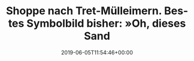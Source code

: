 ---
retweeted: false
source: <a href="https://about.twitter.com/products/tweetdeck" rel="nofollow">TweetDeck</a>
entities:
  user_mentions: []
  urls: []
  symbols: []
  media:
  - expanded_url: https://twitter.com/bascht/status/1136239941351067650/photo/1
    indices:
    - '143'
    - '166'
    url: https://t.co/t9UsRKRz7S
    media_url: http://pbs.twimg.com/media/D8S8M8TXYAAOwsr.png
    id_str: '1136239936536010752'
    id: '1136239936536010752'
    media_url_https: https://pbs.twimg.com/media/D8S8M8TXYAAOwsr.png
    sizes:
      medium:
        w: '684'
        h: '408'
        resize: fit
      small:
        w: '680'
        h: '406'
        resize: fit
      large:
        w: '684'
        h: '408'
        resize: fit
      thumb:
        w: '150'
        h: '150'
        resize: crop
    type: photo
    display_url: pic.twitter.com/t9UsRKRz7S
  hashtags: []
display_text_range:
- '0'
- '166'
favorite_count: '8'
id_str: '1136239941351067650'
truncated: false
retweet_count: '0'
id: '1136239941351067650'
possibly_sensitive: false
created_at: Wed Jun 05 11:54:46 +0000 2019
favorited: false
full_text: |-
  Shoppe nach Tret-Mülleimern.

  Bestes Symbolbild bisher: »Oh, dieses Sandwich und die leckeren Erdbeeren &amp; Kirschen? Ab in den Müll damit!«
lang: de
extended_entities:
  media:
  - expanded_url: https://twitter.com/bascht/status/1136239941351067650/photo/1
    indices:
    - '143'
    - '166'
    url: https://t.co/t9UsRKRz7S
    media_url: http://pbs.twimg.com/media/D8S8M8TXYAAOwsr.png
    id_str: '1136239936536010752'
    id: '1136239936536010752'
    media_url_https: https://pbs.twimg.com/media/D8S8M8TXYAAOwsr.png
    sizes:
      medium:
        w: '684'
        h: '408'
        resize: fit
      small:
        w: '680'
        h: '406'
        resize: fit
      large:
        w: '684'
        h: '408'
        resize: fit
      thumb:
        w: '150'
        h: '150'
        resize: crop
    type: photo
    display_url: pic.twitter.com/t9UsRKRz7S
tags:
- pesos/twitter
date: '2019-06-05T11:54:46+00:00'
src: https://twitter.com/bascht/status/1136239941351067650
original_url: https://twitter.com/bascht/status/1136239941351067650
type: twitter_tweet
media_url: https://img.bascht.com/twitter/pbs.twimg.com/media/D8S8M8TXYAAOwsr.png
text: |-
  Shoppe nach Tret-Mülleimern.

  Bestes Symbolbild bisher: »Oh, dieses Sandwich und die leckeren Erdbeeren &amp; Kirschen? Ab in den Müll damit!«
title: |-
  Shoppe nach Tret-Mülleimern.
  Bestes Symbolbild bisher: »Oh, dieses Sand

---